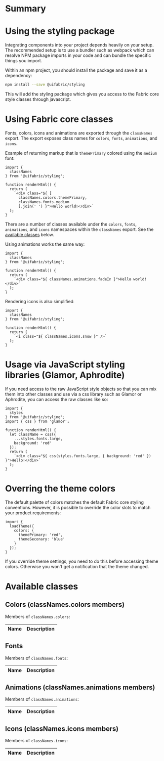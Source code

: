 
# Summary

# Using the styling package

Integrating components into your project depends heavily on your setup. The recommended setup is to use a bundler such as webpack which can resolve NPM package imports in your code and can bundle the specific things you import.

Within an npm project, you should install the package and save it as a dependency:

```bash
npm install --save @uifabric/styling
```

This will add the styling package which gives you access to the Fabric core style classes through
javascript.

# Using Fabric core classes

Fonts, colors, icons and animations are exported through the `classNames` export. The export exposes class names for `colors`, `fonts`, `animations`, and `icons`.

Example of returning markup that is `themePrimary` colored using the `medium` font:

```tsx
import {
  classNames
} from '@uifabric/styling';

function renderHtml() {
  return (
    `<div class="${ [
      classNames.colors.themePrimary,
      classNames.fonts.medium
      ].join(' ') }">Hello world!</div>`
  );
}
```

There are a number of classes available under the `colors`, `fonts`, `animations`, and `icons` namespaces within the `classNames` export. See the [available classes](#availableClasses) below.

Using animations works the same way:

```tsx
import {
  classNames
} from '@uifabric/styling';

function renderHtml() {
  return (
    `<div class="${ classNames.animations.fadeIn }">Hello world!</div>`
  );
}
```

Rendering icons is also simplified:

```tsx
import {
  classNames
} from '@uifabric/styling';

function renderHtml() {
  return (
    `<i class="${ classNames.icons.snow }" />`
  );
}
```

# Usage via JavaScript styling libraries (Glamor, Aphrodite)

If you need access to the raw JavaScript style objects so that you can mix them into other classes and use via a css library such as Glamor or Aphrodite, you can access the raw classes like so:

```tsx
import {
  styles
} from '@uifabric/styling';
import { css } from 'glamor';

function renderHtml() {
  let className = css({
    ...styles.fonts.large,
    background: 'red'
  });
  return (
    `<div class="${ css(styles.fonts.large, { background: 'red' }) }">Hello!</div>`
  );
}
```


# Overring the theme colors

The default palette of colors matches the default Fabric core styling conventions. However, it is possible to override the color slots to match your product requirements:

```tsx
import {
  loadTheme({
    colors: {
      themePrimary: 'red',
      themeSeconary: 'blue'
    }
  });
}
```

If you override theme settings, you need to do this before accessing theme colors. Otherwise you won't get a notification that the theme changed.

# Available classes
<a name="availableClasses"></a>

## Colors (classNames.colors members)

Members of `classNames.colors`:

| Name | Description |
|------|-------------|

## Fonts

Members of `classNames.fonts`:

| Name | Description |
|------|-------------|


## Animations (classNames.animations members)

Members of `classNames.animations`:

| Name | Description |
|------|-------------|

## Icons (classNames.icons members)

Members of `classNames.icons`:

| Name | Description |
|------|-------------|
